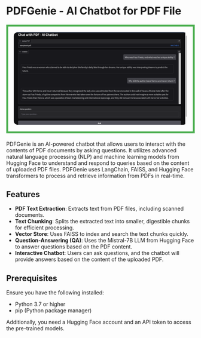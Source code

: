 # PDFGenie - AI Chatbot for PDF File

<div style="border: 5px solid #4CAF50; padding: 15px; text-align: center; width: fit-content; margin: 20px auto;">
    <img src="botImage.png" alt="PDFGenie Bot" style="max-width: 100%; height: auto; border-radius: 10px;">
</div>


PDFGenie is an AI-powered chatbot that allows users to interact with the contents of PDF documents by asking questions. It utilizes advanced natural language processing (NLP) and machine learning models from Hugging Face to understand and respond to queries based on the content of uploaded PDF files. PDFGenie uses LangChain, FAISS, and Hugging Face transformers to process and retrieve information from PDFs in real-time.

## Features

- **PDF Text Extraction**: Extracts text from PDF files, including scanned documents.
- **Text Chunking**: Splits the extracted text into smaller, digestible chunks for efficient processing.
- **Vector Store**: Uses FAISS to index and search the text chunks quickly.
- **Question-Answering (QA)**: Uses the Mistral-7B LLM from Hugging Face to answer questions based on the PDF content.
- **Interactive Chatbot**: Users can ask questions, and the chatbot will provide answers based on the content of the uploaded PDF.

## Prerequisites

Ensure you have the following installed:

- Python 3.7 or higher
- pip (Python package manager)

Additionally, you need a Hugging Face account and an API token to access the pre-trained models.
